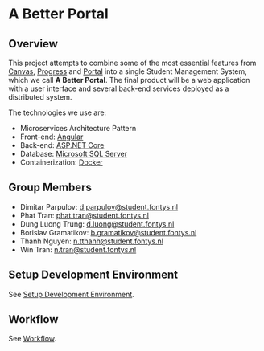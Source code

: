 # A Better Portal

## Overview

This project attempts to combine some of the most essential features from [Canvas](https://fhict.instructure.com/), [Progress](https://progresswww.nl/) and [Portal](https://portal.fhict.nl/) into a single Student Management System, which we call **A Better Portal**. The final product will be a web application with a user interface and several back-end services deployed as a distributed system.

The technologies we use are:
- Microservices Architecture Pattern
- Front-end: [Angular](https://angular.io/)
- Back-end: [ASP.NET Core](https://docs.microsoft.com/en-us/aspnet/core/?view=aspnetcore-3.1)
- Database: [Microsoft SQL Server](https://hub.docker.com/_/microsoft-mssql-server)
- Containerization: [Docker](https://www.docker.com/)

## Group Members

- Dimitar Parpulov: [d.parpulov@student.fontys.nl](mailto:d.parpulov@student.fontys.nl)
- Phat Tran: [phat.tran@student.fontys.nl](mailto:phat.tran@student.fontys.nl)
- Dung Luong Trung: [d.luong@student.fontys.nl](mailto:d.luong@student.fontys.nl)
- Borislav Gramatikov: [b.gramatikov@student.fontys.nl](mailto:b.gramatikov@student.fontys.nl)
- Thanh Nguyen: [n.tthanh@student.fontys.nl](mailto:n.tthanh@student.fontys.nl)
- Win Tran: [n.tran@student.fontys.nl](mailto:n.tran@student.fontys.nl)

## Setup Development Environment

See [Setup Development Environment](https://git.fhict.nl/I360147/cadillacs-abp/-/wikis/Setup-Development-Environment).

## Workflow

See [Workflow](https://git.fhict.nl/I360147/cadillacs-abp/-/wikis/Workflow).
